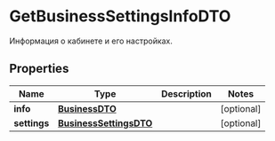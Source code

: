 

# GetBusinessSettingsInfoDTO

Информация о кабинете и его настройках.

## Properties

| Name | Type | Description | Notes |
|------------ | ------------- | ------------- | -------------|
|**info** | [**BusinessDTO**](BusinessDTO.md) |  |  [optional] |
|**settings** | [**BusinessSettingsDTO**](BusinessSettingsDTO.md) |  |  [optional] |



